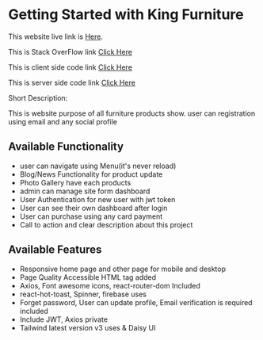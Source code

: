 # Getting Started with King Furniture

This website live link is [Here](https://assignment-11-b89a5.web.app/).

This is Stack OverFlow link [Click Here](https://stackoverflow.com/questions/72152593/how-to-pass-onclick-function-in-sibling-components-using-functional-components/72152679#72152679)

This is client side code link [Click Here](https://github.com/ProgrammingHeroWC4/warehouse-management-client-side-raselmahmud22)

This is server side code link [Click Here](https://github.com/ProgrammingHeroWC4/warehouse-management-server-side-raselmahmud22)


Short Description:

This is website purpose of all furniture products show. user can registration using email and any social profile 


## Available Functionality

* user can navigate using Menu(it's  never reload) 
* Blog/News Functionality for product update
* Photo Gallery have each products
* admin can manage site form dashboard
* User Authentication for new user with jwt token
* User can see their own dashboard after login
* User can purchase using any card payment
* Call to action and clear description about this project

## Available Features

* Responsive home page and other page for mobile and desktop
* Page Quality Accessible HTML tag added
* Axios, Font awesome icons, react-router-dom Included
* react-hot-toast, Spinner, firebase uses
* Forget password, User can update profile, Email verification is required included
* Include JWT, Axios private 
* Tailwind latest version v3 uses & Daisy UI 